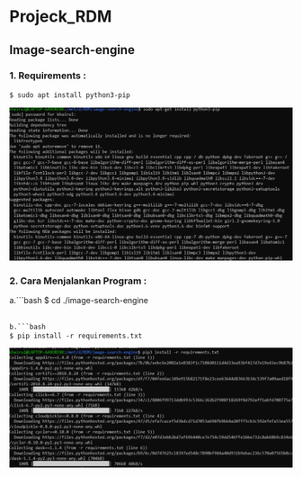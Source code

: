 # Projeck_RDM

## Image-search-engine
### 1. Requirements :
```bash
$ sudo apt install python3-pip
```
<img src="Screenshots/1.png">

### 2. Cara Menjalankan Program :

a.```bash
$ cd ./image-search-engine
```

b.```bash
$ pip install -r requirements.txt
```
<img src="Screenshots/3.png">
